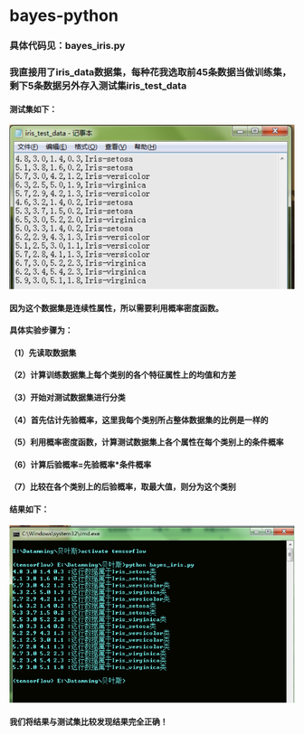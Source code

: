# bayes-python
### 具体代码见：bayes_iris.py
### 我直接用了iris_data数据集，每种花我选取前45条数据当做训练集，剩下5条数据另外存入测试集iris_test_data
#### 测试集如下：
![image](https://github.com/Erikfather/bayes-python/blob/master/iris_test_data.jpg)
#### 因为这个数据集是连续性属性，所以需要利用概率密度函数。
#### 具体实验步骤为：
#### （1）先读取数据集
#### （2）计算训练数据集上每个类别的各个特征属性上的均值和方差
#### （3）开始对测试数据集进行分类
#### （4）首先估计先验概率，这里我每个类别所占整体数据集的比例是一样的
#### （5）利用概率密度函数，计算测试数据集上各个属性在每个类别上的条件概率
#### （6）计算后验概率=先验概率*条件概率
#### （7）比较在各个类别上的后验概率，取最大值，则分为这个类别

#### 结果如下：
![image](https://github.com/Erikfather/bayes-python/blob/master/result.jpg)
#### 我们将结果与测试集比较发现结果完全正确！
